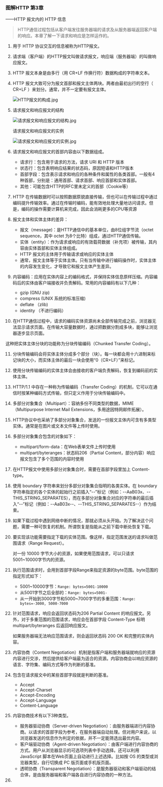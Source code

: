 ### 图解HTTP 第3章

——HTTP 报文内的 HTTP 信息

> HTTP通信过程包括从客户端发往服务器端的请求及从服务器端返回客户端的响应。本章了解一下请求和响应是怎样运作的。



1. 用于 HTTP 协议交互的信息被称为HTTP报文。

2. 请求端（客户端）的HTTP报文叫做请求报文，响应端（服务器端）的叫做响应报文。

3. HTTP 报文本身是由多行（用 CR+LF 作换行符）数据构成的字符串文本。

4. HTTP 报文大致可分为报文首部和报文主体两块。两者由最初出行的空行（ CR+LF ）来划分。通常，并不一定要有报文主体。

   ![HTTP报文的构成.jpg](https://upload-images.jianshu.io/upload_images/1331173-50745b74e895b18d.jpg?imageMogr2/auto-orient/strip%7CimageView2/2/w/1240)

5. 请求报文和响应报文的结构

   ![请求报文和响应报文的结构.jpg](https://upload-images.jianshu.io/upload_images/1331173-4af583911c093b8f.jpg?imageMogr2/auto-orient/strip%7CimageView2/2/w/1240)

   请求报文和响应报文的实例

   ![请求报文和响应报文的实例.jpg](https://upload-images.jianshu.io/upload_images/1331173-394623f03732c3a3.jpg?imageMogr2/auto-orient/strip%7CimageView2/2/w/1240)

6. 请求报文和响应报文的首部内容由以下数据组成。

   - 请求行：包含用于请求的方法，请求 URI 和 HTTP 版本
   - 状态行：包含表明响应结果的状态码，原因短语和HTTP版本
   - 首部字段：包含表示请求和响应的各种条件和属性的各类首部。一般有4种首部，分别是：通用首部、请求首部、响应首部和实体首部。
   - 其他：可能包含HTTP的RFC里未定义的首部（Cookie等）

7. HTTP 在传输数据时可以按照数据原貌直接传输，但也可以在传输过程中通过编码提升传输效率。通过在传输时编码，能有效地处理大量地访问请求。但是，编码的操作需要计算机来完成，因此会消耗更多的CPU等资源

8. 报文主体和实体主体的差异：

   - 报文（message)：是HTTP通信中的基本单位，由8位组字节流（octet sequence，其中 octet 为8个比特）组成，通过HTTP通信传输。
   - 实体（entity）：作为请求或响应的有效载荷数据（补充项）被传输，其内容由实体首部和实体主体组成。
   - HTTP 报文的主体用于传输请求或响应的实体主体
   - 通常，报文主体等于实体主体。只有当传输中进行编码操作时，实体主体的内容发生变化，才导致它和报文主体产生差异。

9. 内容编码：应用在实体内容上的编码格式，并保持实体信息原样压缩。内容编码后的实体由客户端接收并负责解码。常用的内容编码有以下几种：

   - gzip (GNU zip)
   - compress (UNIX 系统的标准压缩)
   - deflate （zlib)
   - identity （不进行编码）

10. 在HTTP通信过程中，请求的编码实体资源尚未全部传输完成之前，浏览器无法显示请求页面。在传输大容量数据时，通过把数据分割成多块，能够让浏览器逐步显示页面。

   这种把实体主体分块的功能称为分块传输编码（Chunked Transfer Coding）。

11. 分块传输编码会将实体主体分成多个部分（块）。每一块都会用十六进制来标记块的大小，而实体主体的最后一块会使用“0（CR+LF）”来标记。

12. 使用分块传输编码的实体主体会由接收的客户端负责解码，恢复到编码前的实体主体。

13. HTTP/1.1 中存在一种称为传输编码（Transfer Coding）的机制，它可以在通信时按某种编码方式传输，但只定义作用于分块传输编码中。

14. 多部分对象集合（Multipart）：容纳多份不同类型的数据，MIME（Multipurpose Internet Mail Extensions，多用途因特网邮件拓展）。

15. HTTP协议中也采纳了多部分对象集合，发送的一份报文主体内可含有多类型实体。通常是在图片或文本文件等上传时使用。

16. 多部分对象集合包含的对象如下：

    - multipart/form-data：在Web表单文件上传时使用
    - multipart/byteranges：状态码206（Partial Content，部分内容）响应报文包含了多个范围的内容时使用

17. 在HTTP报文中使用多部分对象集合时，需要在首部字段里加上 Content-type。

18. 使用 boundary 字符串来划分多部分对象集合指明的各类实体。在 boundary 字符串指定的各个实体的起始行之前插入“--”标记（例如：--AaB03x、--THIS_STRING_SEPARATES），而在多部分对象集合对应的字符串的最后插入“--”标记（例如：--AaB03x--、--THIS_STRING_SEPARATES--）作为结束。

19. 如果下载过程中遇到网络中断的情况，那就必须从头开始。为了解决这个问题，需要一种可恢复的机制。所谓恢复是指能从之前下载中断处恢复下载。

20. 要实现该功能需要指定下载的实体范围。像这样，指定范围发送的请求叫做范围请求（Range Request）。

    对一份 10000 字节大小的资源，如果使用范围请求，可以只请求5001~10000字节内的资源。

21. 执行范围请求时，会用到首部字段Range来指定资源的byte范围。byte范围的指定形式如下：

    - 5001~10000字节：`Range: bytes=5001-10000`
    - 从5001字节之后全部的：`Range: bytes=5001-`
    - 从一开始到3000字节和5000~7000字节的多重范围：`Range: bytes=-3000, 5000-7000`

22. 针对范围请求，响应会返回状态码为206 Partial Content 的响应报文。另外，对于多重范围的范围请求，响应会在首部字段 Content-Type 标明 multipart/byteranges 后返回响应报文。

    如果服务器端无法响应范围请求，则会返回状态码 200 OK 和完整的实体内容。

23. 内容协商（Content Negotiation）机制是指客户端和服务器端就响应的资源内容进行交涉，然后提供给客户端最为适合的资源。内容协商会以响应资源的语言、字符集、编码方式等作为判断的基准。

24. 包含在请求报文中的某些首部字段就是判断的基准。

    - Accept
    - Accept-Charset
    - Accept-Encoding
    - Accept-Language
    - Content-Language

25. 内容协商技术有以下3种类型。

    - 服务器驱动协商（Server-driven Negotiation）：由服务器端进行内容协商。以请求的首部字段为参考，在服务器端自动处理。但对用户来说，以浏览器发送的信息作为判定的依据，并不一定能筛选出最优内容。
    - 客户端驱动协商（Agent-driven Negotiation）：由客户端进行内容协商的方式。用户从浏览器显示的可选项列表中手动选择。还可以利用 JavaScript 脚本在Web页面上自动进行上述选择。比如按 OS 的类型或浏览器类型，自行切换成 PC 版页面或手机版页面。
    - 透明协商（Transparent Negotiation）：是服务器驱动和客户端驱动的结合体，是由服务器端和客户端各自进行内容协商的一种方法。

26. 


























